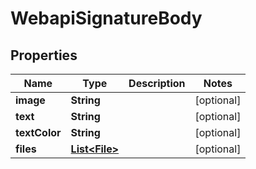 # WebapiSignatureBody

## Properties
Name | Type | Description | Notes
------------ | ------------- | ------------- | -------------
**image** | **String** |  |  [optional]
**text** | **String** |  |  [optional]
**textColor** | **String** |  |  [optional]
**files** | [**List&lt;File&gt;**](File.md) |  |  [optional]
